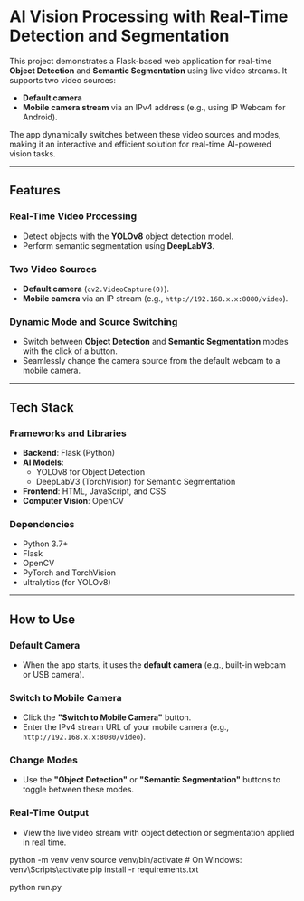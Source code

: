 # **AI Vision Processing with Real-Time Detection and Segmentation**

This project demonstrates a Flask-based web application for real-time **Object Detection** and **Semantic Segmentation** using live video streams. It supports two video sources:

- **Default camera**
- **Mobile camera stream** via an IPv4 address (e.g., using IP Webcam for Android).  

The app dynamically switches between these video sources and modes, making it an interactive and efficient solution for real-time AI-powered vision tasks.

---

## **Features**

### **Real-Time Video Processing**
- Detect objects with the **YOLOv8** object detection model.  
- Perform semantic segmentation using **DeepLabV3**.  

### **Two Video Sources**
- **Default camera** (`cv2.VideoCapture(0)`).  
- **Mobile camera** via an IP stream (e.g., `http://192.168.x.x:8080/video`).  

### **Dynamic Mode and Source Switching**
- Switch between **Object Detection** and **Semantic Segmentation** modes with the click of a button.  
- Seamlessly change the camera source from the default webcam to a mobile camera.  

---

## **Tech Stack**

### **Frameworks and Libraries**
- **Backend**: Flask (Python)  
- **AI Models**:  
  - YOLOv8 for Object Detection  
  - DeepLabV3 (TorchVision) for Semantic Segmentation  
- **Frontend**: HTML, JavaScript, and CSS  
- **Computer Vision**: OpenCV  

### **Dependencies**
- Python 3.7+  
- Flask  
- OpenCV  
- PyTorch and TorchVision  
- ultralytics (for YOLOv8)  

---

## **How to Use**

### **Default Camera**
- When the app starts, it uses the **default camera** (e.g., built-in webcam or USB camera).  

### **Switch to Mobile Camera**
- Click the **"Switch to Mobile Camera"** button.  
- Enter the IPv4 stream URL of your mobile camera (e.g., `http://192.168.x.x:8080/video`).  

### **Change Modes**
- Use the **"Object Detection"** or **"Semantic Segmentation"** buttons to toggle between these modes.  

### **Real-Time Output**
- View the live video stream with object detection or segmentation applied in real time.  


python -m venv venv
source venv/bin/activate  # On Windows: venv\Scripts\activate
pip install -r requirements.txt

python run.py
